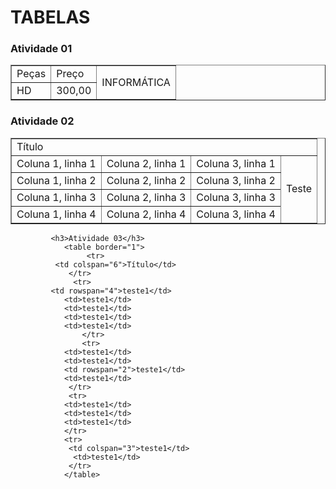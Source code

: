 # TABELAS
<!DOCTYPE html>
<html lang="en">
<head>
    <meta charset="UTF-8">
    <meta http-equiv="X-UA-Compatible" content="IE=edge">
    <meta name="viewport" content="width=device-width, initial-scale=1.0">
    <title>Document</title>
</head>
<body>
    <h3>Atividade 01</h3>
      <table border="1"> 
        <tr> 
      <td>Peças</td>
      <td>Preço</td>
      <td rowspan="2">INFORMÁTICA</td>
         </tr>
         <tr>
          <td>HD</td> 
          <td>300,00</td> 
          </tr> 
            </table>
     <h3>Atividade 02</h3>
         <table border="1"> 
      <tr>
         <td colspan="4">Título</td>
           </tr>
           <tr>
         <td>Coluna 1, linha 1</td>
         <td>Coluna 2, linha 1</td>
         <td>Coluna 3, linha 1</td> 
         <td rowspan="4">Teste</td> 
             </tr> 
             <tr> 
         <td>Coluna 1, linha 2</td> 
         <td>Coluna 2, linha 2</td>
         <td>Coluna 3, linha 2</td> 
         </tr>
           <tr>
         <td>Coluna 1, linha 3</td>
         <td>Coluna 2, linha 3</td>
         <td>Coluna 3, linha 3</td> 
         </tr> 
             <tr>
         <td>Coluna 1, linha 4</td>
         <td>Coluna 2, linha 4</td>
         <td>Coluna 3, linha 4</td> 
          </tr>
         </table>

             <h3>Atividade 03</h3>
                <table border="1"> 
                     <tr> 
              <td colspan="6">Título</td> 
                 </tr>
                  <tr> 
             <td rowspan="4">teste1</td>
                <td>teste1</td>
                <td>teste1</td> 
                <td>teste1</td>
                <td>teste1</td> 
                    </tr> 
                    <tr>
                <td>teste1</td>
                <td>teste1</td>
                <td rowspan="2">teste1</td>
                <td>teste1</td>
                 </tr>
                 <tr>
                <td>teste1</td>
                <td>teste1</td>
                <td>teste1</td>
                </tr>
                <tr> 
                 <td colspan="3">teste1</td> 
                  <td>teste1</td>
                 </tr> 
                </table>
                                        
</body>
</html>
